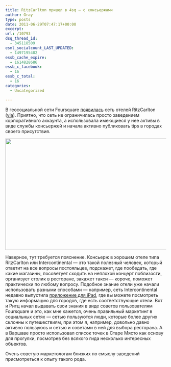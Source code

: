 ```yaml
---
title: RitzCarlton пришел в 4sq — с консьержами
author: Gray
type: posts
date: 2011-06-29T07:47:17+00:00
excerpt:
url: /10793
dsq_thread_id:
  - 345118509
esml_socialcount_LAST_UPDATED:
  - 1497195482
essb_cache_expire:
  - 1614828686
essb_c_facebook:
  - 16
essb_c_total:
  - 16
categories:
  - Uncategorized

---
```








В геосоциальной сети Foursquare [появилась][1] сеть отелей RitzCarlton ([via][2]). Приятно, что сеть не ограничилась просто заведением корпоративного аккаунта, а использовала имеющиеся у нее активы в виде службы консьержей и начала активно публиковать tips в городах своего присутствия.

<img src="https://i2.wp.com/searchenginesblog.s3.amazonaws.com/ritzcarlton.png?resize=640%2C350" alt="" width="640" height="350" data-recalc-dims="1" /> 

Наверное, тут требуется пояснение. Консьерж в хорошем отеле типа RitzCarlton или Intercontinental — это такой полезный человек, который ответит на все вопросы постояльцев, подскажет, где пообедать, где какие магазины, посоветует сходить на неплохой концерт поблизости, организует столик в ресторане, закажет такси — короче, поможет практически по любому вопросу. Подобное знание отели уже начали использовать разными способами — например, сеть Intercontinental недавно выпустила [приложение для iPad][3], где вы можете посмотреть такую информацию для городов, где есть соответствующие отели. Вот и Ритц начал выдавать свои знания в виде советов пользователям Foursquare и это, как мне кажется, очень правильный маркетинг в социальных сетях — сетью пользуются люди, которые более других склонны к путешествиям, при этом я, например, довольно давно активно пользуюсь и сетью и советами в ней для выбора ресторана. А в Варшаве просто использовал список точек в Старе Място как основу для прогулки, посмотрев без всякого гида несколько интересных объектов.

Очень советую маркетологам близких по смыслу заведений присмотреться к опыту такого рода.

 [1]: https://foursquare.com/ritzcarlton
 [2]: http://mashable.com/2011/06/27/ritz-carlton-foursquare/
 [3]: http://itunes.apple.com/us/app/concierge-insider-guides/id403370724?mt=8